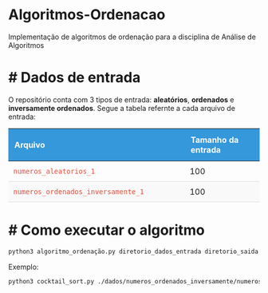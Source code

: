 # Algoritmos-Ordenacao
Implementação de algoritmos de ordenação para a disciplina de Análise de Algoritmos

# # Dados de entrada
O repositório conta com 3 tipos de entrada: <b>aleatórios</b>, <b>ordenados</b> e <b>inversamente ordenados</b>.
Segue a tabela refernte a cada arquivo de entrada:

<table style="width: 100%; border-collapse: collapse; margin: 15px 0;">
  <thead style="background-color: #3498db; color: white;">
    <tr>
      <th style="padding: 12px; text-align: left; width: 20%;">Arquivo</th>
      <th style="padding: 12px; text-align: left; width: 15%;">Tamanho da entrada</th>
    </tr>
  </thead>
  <tbody>
    <tr style="border-bottom: 1px solid #ddd;">
      <td style="padding: 10px; color: #e74c3c;"><code>numeros_aleatorios_1</code></td>
      <td style="padding: 10px;">100</td>
    </tr>
    <tr style="border-bottom: 1px solid #ddd; background-color: #f9f9f9;">
      <td style="padding: 10px; color: #e74c3c;"><code>numeros_ordenados_inversamente_1</code></td>
      <td style="padding: 10px;">100</td>
    </tr>
   
  </tbody>
</table>

# # Como executar o algoritmo
```bash
python3 algoritmo_ordenação.py diretorio_dados_entrada diretorio_saida
```
Exemplo:
```bash
python3 cocktail_sort.py ./dados/numeros_ordenados_inversamente/numeros_ordenados_1.txt ./tempo_execucao/ordenados_inversamente_1.txt
```
